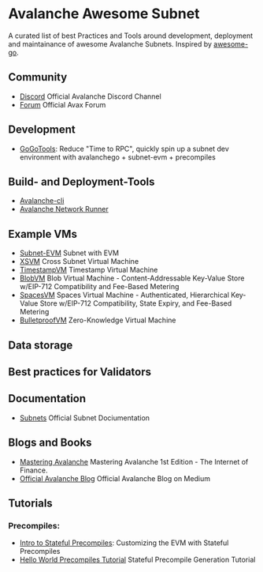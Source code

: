 # Avalanche Awesome Subnet

A curated list of best Practices and Tools around development, deployment and maintainance of awesome Avalanche Subnets. Inspired by [awesome-go]([url](https://github.com/avelino/awesome-go)).

## Community

* [Discord](https://discord.com/invite/RwXY7P6) Official Avalanche Discord Channel
* [Forum](https://forum.avax.network/) Official Avax Forum

## Development
* [GoGoTools](https://github.com/multisig-labs/GoGoTools): Reduce "Time to RPC", quickly spin up a subnet dev environment with avalanchego + subnet-evm + precompiles

## Build- and Deployment-Tools
* [Avalanche-cli]([url](https://github.com/ava-labs/avalanche-cli))
* [Avalanche Network Runner]([url](https://github.com/ava-labs/avalanche-network-runner))


## Example VMs

* [Subnet-EVM](https://github.com/ava-labs/subnet-evm) Subnet with EVM
* [XSVM](https://github.com/ava-labs/xsvm) Cross Subnet Virtual Machine
* [TimestampVM](https://github.com/ava-labs/timestampvm/tree/v1.2.1) Timestamp Virtual Machine
* [BlobVM](https://github.com/ava-labs/blobvm) Blob Virtual Machine - Content-Addressable Key-Value Store w/EIP-712 Compatibility and Fee-Based Metering
* [SpacesVM](https://github.com/ava-labs/spacesvm) Spaces Virtual Machine - Authenticated, Hierarchical Key-Value Store w/EIP-712 Compatibility, State Expiry, and Fee-Based Metering
* [BulletproofVM](https://github.com/usmaneth/BulletproofVM) Zero-Knowledge Virtual Machine

## Data storage

## Best practices for Validators


## Documentation

* [Subnets](https://docs.avax.network/subnets) Official Subnet Dociumentation

## Blogs and Books

* [Mastering Avalanche](https://github.com/ava-labs/mastering-avalanche) Mastering Avalanche 1st Edition - The Internet of Finance.
* [Official Avalanche Blog](https://medium.com/@avalancheavax) Official Avalanche Blog on Medium


## Tutorials

### Precompiles:
* [Intro to Stateful Precompiles](https://medium.com/avalancheavax/customizing-the-evm-with-stateful-precompiles-f44a34f39efd): Customizing the EVM with Stateful Precompiles
* [Hello World Precompiles Tutorial](https://docs.avax.network/subnets/hello-world-precompile-tutorial) Stateful Precompile Generation Tutorial
